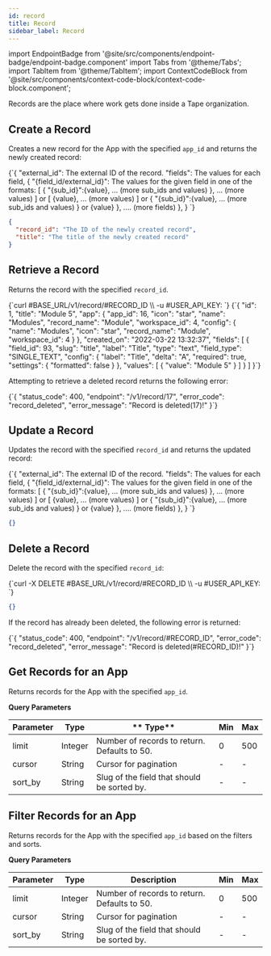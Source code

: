 ```yaml
---
id: record
title: Record
sidebar_label: Record
---
```


import EndpointBadge from '@site/src/components/endpoint-badge/endpoint-badge.component'
import Tabs from '@theme/Tabs';
import TabItem from '@theme/TabItem';
import ContextCodeBlock from '@site/src/components/context-code-block/context-code-block.component';

Records are the place where work gets done inside a Tape organization.

## Create a Record

<EndpointBadge method="POST" url="https://api.tapeapp.com/v1/record/app/{app_id}" />

Creates a new record for the App with the specified `app_id` and returns the newly created record:

<ContextCodeBlock title='➡️      Request'>
{`{
  "external_id": The external ID of the record.
  "fields": The values for each field,
  {
    "{field_id/external_id}": The values for the given field in one of the formats:
      [
        {
          "{sub_id}":{value},
          ... (more sub_ids and values)
        },
        ... (more values)
      ]
      or
      [
        {value},
        ... (more values)
      ]
      or
      {
        "{sub_id}":{value},
        ... (more sub_ids and values)
      }
      or
      {value}
    },
    .... (more fields)
  },
}
`}
</ContextCodeBlock>

```json title='⬅️      Response'
{
  "record_id": "The ID of the newly created record",
  "title": "The title of the newly created record"
}
```

## Retrieve a Record

<EndpointBadge method="GET" url="https://api.tapeapp.com/v1/record/{record_id}" />

Returns the record with the specified `record_id`.

<ContextCodeBlock language="shell" title='➡️      Request'>
{`curl #BASE_URL/v1/record/#RECORD_ID  \\
  -u #USER_API_KEY:
`}
</ContextCodeBlock>

<ContextCodeBlock language="shell" title='⬅️      Response'>
{`{
  "id": 1,
  "title": "Module 5",
  "app": {
    "app_id": 16,
    "icon": "star",
    "name": "Modules",
    "record_name": "Module",
    "workspace_id": 4,
    "config": {
      "name": "Modules",
      "icon": "star",
      "record_name": "Module",
      "workspace_id": 4
    }
  },
  "created_on": "2022-03-22 13:32:37",
  "fields": [
    {
      "field_id": 93,
      "slug": "title",
      "label": "Title",
      "type": "text",
      "field_type": "SINGLE_TEXT",
      "config": {
        "label": "Title",
        "delta": "A",
        "required": true,
        "settings": {
          "formatted": false
        }
      },
      "values": [
        {
          "value": "Module 5"
        }
      ]
    }
  ]
}`}
</ContextCodeBlock>

Attempting to retrieve a deleted record returns the following error:

<ContextCodeBlock language="json">
{`{
"status_code": 400,
"endpoint": "/v1/record/17",
"error_code": "record_deleted",
"error_message": "Record is deleted(17)!"
}`}
</ContextCodeBlock>

## Update a Record

<EndpointBadge method="PUT" url="https://api.tapeapp.com/v1/record/{record_id}" />

Updates the record with the specified `record_id` and returns the updated record:

<ContextCodeBlock title='➡️      Request'>
{`{
  "external_id": The external ID of the record.
  "fields": The values for each field,
  {
    "{field_id/external_id}": The values for the given field in one of the formats:
      [
        {
          "{sub_id}":{value},
          ... (more sub_ids and values)
        },
        ... (more values)
      ]
      or
      [
        {value},
        ... (more values)
      ]
      or
      {
        "{sub_id}":{value},
        ... (more sub_ids and values)
      }
      or
      {value}
    },
    .... (more fields)
  },
}
`}
</ContextCodeBlock>

```json title='⬅️      Response'
{}
```

## Delete a Record

<EndpointBadge method="DELETE" url="https://api.tapeapp.com/v1/record/{record_id}" />

Delete the record with the specified `record_id`:

<ContextCodeBlock language="shell" title='➡️      Request'>
{`curl -X DELETE #BASE_URL/v1/record/#RECORD_ID  \\
  -u #USER_API_KEY:
`}
</ContextCodeBlock>

```json title='⬅️      Response'
{}
```

If the record has already been deleted, the following error is returned:

<ContextCodeBlock language="json">
{`{
  "status_code": 400,
  "endpoint": "/v1/record/#RECORD_ID",
  "error_code": "record_deleted",
  "error_message": "Record is deleted(#RECORD_ID)!"
}`}
</ContextCodeBlock>

## Get Records for an App

<EndpointBadge method="GET" url="https://api.tapeapp.com/v1/record/app/{app_id}" />

Returns records for the App with the specified `app_id`.

**Query Parameters**

| Parameter | Type    | ** Type**                                    | Min | Max |
| --------- | ------- | -------------------------------------------- | --- | --- |
| limit     | Integer | Number of records to return. Defaults to 50. | 0   | 500 |
| cursor    | String  | Cursor for pagination                        | -   | -   |
| sort_by   | String  | Slug of the field that should be sorted by.  | -   | -   |

## Filter Records for an App

<EndpointBadge method="POST" url="https://api.tapeapp.com/v1/record/app/{app_id}/filter" />

Returns records for the App with the specified `app_id` based on the filters and sorts.

**Query Parameters**

| Parameter | Type    | Description                                  | Min | Max |
| --------- | ------- | -------------------------------------------- | --- | --- |
| limit     | Integer | Number of records to return. Defaults to 50. | 0   | 500 |
| cursor    | String  | Cursor for pagination                        | -   | -   |
| sort_by   | String  | Slug of the field that should be sorted by.  | -   | -   |
